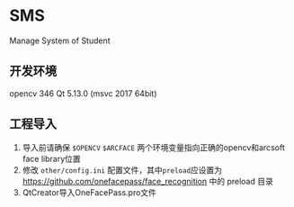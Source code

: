 # SMS
Manage System of Student

## 开发环境

opencv 346
Qt 5.13.0 (msvc 2017 64bit)

## 工程导入

1. 导入前请确保 `$OPENCV` `$ARCFACE` 两个环境变量指向正确的opencv和arcsoft face library位置
2. 修改 `other/config.ini` 配置文件，其中`preload`应设置为 https://github.com/onefacepass/face_recognition 中的 preload 目录
3. QtCreator导入OneFacePass.pro文件

